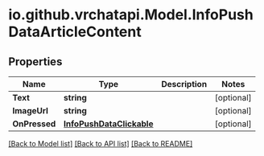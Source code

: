 # io.github.vrchatapi.Model.InfoPushDataArticleContent

## Properties

Name | Type | Description | Notes
------------ | ------------- | ------------- | -------------
**Text** | **string** |  | [optional] 
**ImageUrl** | **string** |  | [optional] 
**OnPressed** | [**InfoPushDataClickable**](InfoPushDataClickable.md) |  | [optional] 

[[Back to Model list]](../README.md#documentation-for-models) [[Back to API list]](../README.md#documentation-for-api-endpoints) [[Back to README]](../README.md)

